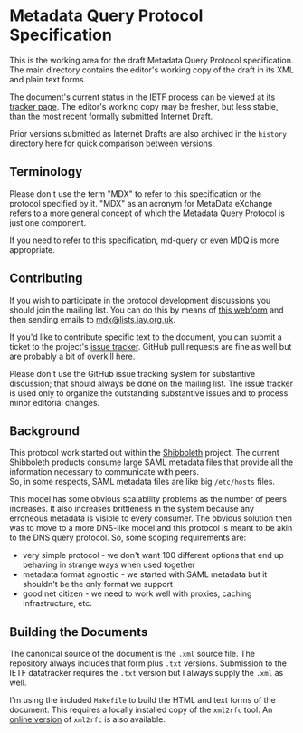 # Metadata Query Protocol Specification

This is the working area for the draft Metadata Query Protocol specification.
The main directory contains the editor's working copy of the draft in its XML
and plain text forms.

The document's current status in the IETF process can be viewed at
[its tracker page](https://datatracker.ietf.org/doc/draft-young-md-query/).
The editor's working copy may be fresher, but less stable, than the most
recent formally submitted Internet Draft.

Prior versions submitted as Internet Drafts are also archived in the `history`
directory here for quick comparison between versions.

## Terminology

Please don't use the term "MDX" to refer to this specification or the protocol specified by it.  "MDX" as an acronym for MetaData eXchange refers to a more general concept of which the Metadata Query Protocol is just one component.

If you need to refer to this specification, md-query or even MDQ is more appropriate.

## Contributing

If you wish to participate in the protocol development discussions you should
join the mailing list.  You can do this by means of
[this webform](http://lists.iay.org.uk/listinfo.cgi/mdx-iay.org.uk)
and then sending emails to [mdx@lists.iay.org.uk](mailto:mdx@lists.iay.org.uk).

If you'd like to contribute specific text to the document, you can submit a 
ticket to the project's [issue tracker](https://github.com/iay/md-query/issues).
GitHub pull requests are fine as well but are probably a bit of overkill here.

Please don't use the GitHub issue tracking system for substantive discussion;
that should always be done on the mailing list.  The issue tracker is used only to organize the outstanding substantive issues and to process minor editorial changes.

## Background

This protocol work started out within the [Shibboleth](http://shibboleth.net)
project.  The current Shibboleth products consume large SAML metadata 
files that provide all the information necessary to communicate with peers.  
So, in some respects, SAML metadata files are like big `/etc/hosts` files.

This model has some obvious scalability problems as the number of peers
increases.  It also increases brittleness in the system because any erroneous
metadata is visible to every consumer.
The obvious solution then was to move to a more DNS-like model and
this protocol is meant to be akin to the DNS query protocol.  So, some scoping
requirements are:

* very simple protocol - we don't want 100 different options that end up behaving in strange ways when used together
* metadata format agnostic - we started with SAML metadata but it shouldn't be the only format we support
* good net citizen - we need to work well with proxies, caching infrastructure, etc.

## Building the Documents

The canonical source of the document is the `.xml` source file.  The repository always includes that form plus `.txt` versions.  Submission to the IETF datatracker requires the `.txt` version but I always supply the `.xml` as well.

I'm using the included `Makefile` to build the HTML and text forms of the document.  This requires a locally installed copy of the `xml2rfc` tool.  An [online version](http://xml.resource.org) of `xml2rfc` is also available.
